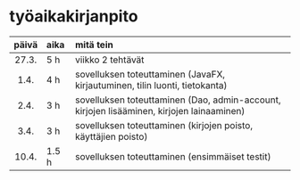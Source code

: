# työaikakirjanpito

| päivä | aika | mitä tein  |
| :----:|:-----| :-----|
| 27.3. | 5 h   | viikko 2 tehtävät |
| 1.4. | 4 h   | sovelluksen toteuttaminen (JavaFX, kirjautuminen, tilin luonti, tietokanta)|
| 2.4. | 3 h   | sovelluksen toteuttaminen (Dao, admin-account, kirjojen lisääminen, kirjojen lainaaminen) |
| 3.4. | 3 h   | sovelluksen toteuttaminen (kirjojen poisto, käyttäjien poisto) |
| 10.4. | 1.5 h   | sovelluksen toteuttaminen (ensimmäiset testit) |
